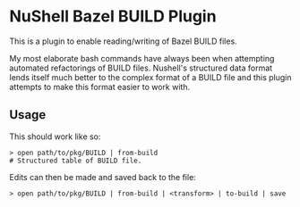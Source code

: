 # NuShell Bazel BUILD Plugin

This is a plugin to enable reading/writing of Bazel BUILD files.

My most elaborate bash commands have always been when attempting automated refactorings of BUILD files.
Nushell's structured data format lends itself much better to the complex format of a BUILD file and
this plugin attempts to make this format easier to work with.

## Usage

This should work like so:

```nu
> open path/to/pkg/BUILD | from-build
# Structured table of BUILD file.
```

Edits can then be made and saved back to the file:

```nu
> open path/to/pkg/BUILD | from-build | <transform> | to-build | save
```

